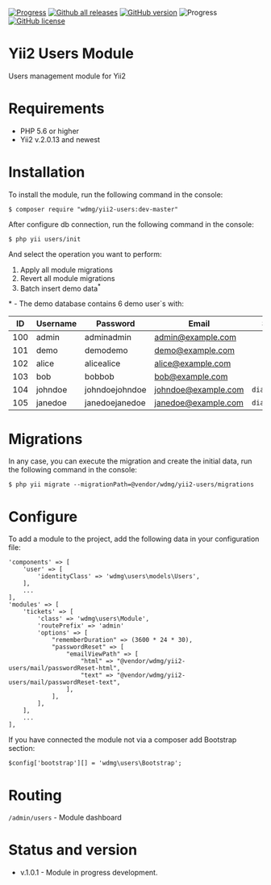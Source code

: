 [![Progress](https://img.shields.io/badge/required-Yii2_v2.0.13-blue.svg)](https://packagist.org/packages/yiisoft/yii2) [![Github all releases](https://img.shields.io/github/downloads/wdmg/yii2-users/total.svg)](https://GitHub.com/wdmg/yii2-users/releases/) [![GitHub version](https://badge.fury.io/gh/wdmg%2Fyii2-users.svg)](https://github.com/wdmg/yii2-users) ![Progress](https://img.shields.io/badge/progress-in_development-red.svg) [![GitHub license](https://img.shields.io/github/license/wdmg/yii2-users.svg)](https://github.com/wdmg/yii2-users/blob/master/LICENSE)

# Yii2 Users Module
Users management module for Yii2

# Requirements 
* PHP 5.6 or higher
* Yii2 v.2.0.13 and newest

# Installation
To install the module, run the following command in the console:

`$ composer require "wdmg/yii2-users:dev-master"`

After configure db connection, run the following command in the console:

`$ php yii users/init`

And select the operation you want to perform:
  1) Apply all module migrations
  2) Revert all module migrations
  3) Batch insert demo data<sup>*</sup>

\* - The demo database contains 6 demo user`s with:

| ID   | Username  | Password        | Email               | Status        |
| ---- | --------- | --------------- | ------------------- | ------------- |
| 100  | admin     | adminadmin      | admin@example.com   |               |
| 101  | demo      | demodemo        | demo@example.com    |               |
| 102  | alice     | alicealice      | alice@example.com   |               |
| 103  | bob       | bobbob          | bob@example.com     |               |
| 104  | johndoe   | johndoejohndoe  | johndoe@example.com | `diactivated` |
| 105  | janedoe   | janedoejanedoe  | janedoe@example.com | `diactivated` |

# Migrations
In any case, you can execute the migration and create the initial data, run the following command in the console:

`$ php yii migrate --migrationPath=@vendor/wdmg/yii2-users/migrations`

# Configure

To add a module to the project, add the following data in your configuration file:

    
    'components' => [
        'user' => [
            'identityClass' => 'wdmg\users\models\Users',
        ],
        ...
    ],
    'modules' => [
        'tickets' => [
            'class' => 'wdmg\users\Module',
            'routePrefix' => 'admin'
            'options' => [
                "rememberDuration" => (3600 * 24 * 30),
                "passwordReset" => [
                    "emailViewPath" => [
                        "html" => "@vendor/wdmg/yii2-users/mail/passwordReset-html",
                        "text" => "@vendor/wdmg/yii2-users/mail/passwordReset-text",
                    ],
                ],
            ],
        ],
        ...
    ],

If you have connected the module not via a composer add Bootstrap section:

`
$config['bootstrap'][] = 'wdmg\users\Bootstrap';
`

# Routing
`/admin/users` - Module dashboard

# Status and version
* v.1.0.1 - Module in progress development.